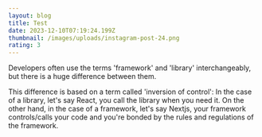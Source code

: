 ```yaml
---
layout: blog
title: Test
date: 2023-12-10T07:19:24.199Z
thumbnail: /images/uploads/instagram-post-24.png
rating: 3
---
```

Developers often use the terms 'framework' and 'library' interchangeably, but there is a huge difference between them.

This difference is based on a term called 'inversion of control': In the case of a library, let's say React, you call the library when you need it. On the other hand, in the case of a framework, let's say Nextjs, your framework controls/calls your code and you're bonded by the rules and regulations of the framework.